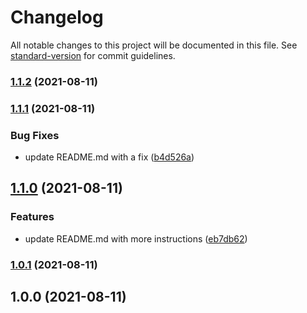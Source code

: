 # Changelog

All notable changes to this project will be documented in this file. See [standard-version](https://github.com/conventional-changelog/standard-version) for commit guidelines.

### [1.1.2](https://github.com/polarpoint-io/argocd-applications/compare/v1.1.1...v1.1.2) (2021-08-11)

### [1.1.1](https://github.com/mokkapps/changelog-generator-demo/compare/v1.1.0...v1.1.1) (2021-08-11)


### Bug Fixes

* update README.md with a fix ([b4d526a](https://github.com/mokkapps/changelog-generator-demo/commits/b4d526ac9370c266c8b4ed4ef1b4c3aa2d6d965b))

## [1.1.0](https://github.com/mokkapps/changelog-generator-demo/compare/v1.0.1...v1.1.0) (2021-08-11)


### Features

* update README.md with more instructions ([eb7db62](https://github.com/mokkapps/changelog-generator-demo/commits/eb7db6289c4646a9186ac32a4260407cfacbf8eb))

### [1.0.1](https://github.com/mokkapps/changelog-generator-demo/compare/v1.0.0...v1.0.1) (2021-08-11)

## 1.0.0 (2021-08-11)
